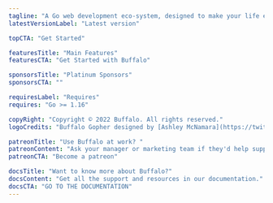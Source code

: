 ```yaml
---
tagline: "A Go web development eco-system, designed to make your life easier."
latestVersionLabel: "Latest version"

topCTA: "Get Started"

featuresTitle: "Main Features"
featuresCTA: "Get Started with Buffalo"

sponsorsTitle: "Platinum Sponsors"
sponsorsCTA: ""

requiresLabel: "Requires"
requires: "Go >= 1.16"

copyRight: "Copyright © 2022 Buffalo. All rights reserved."
logoCredits: "Buffalo Gopher designed by [Ashley McNamara](https://twitter.com/ashleymcnamara) — Original Gopher designed by Renee French"

patreonTitle: "Use Buffalo at work? "
patreonContent: "Ask your manager or marketing team if they'd help support our project."
patreonCTA: "Become a patreon"

docsTitle: "Want to know more about Buffalo?"
docsContent: "Get all the support and resources in our documentation."
docsCTA: "GO TO THE DOCUMENTATION"
---
```

